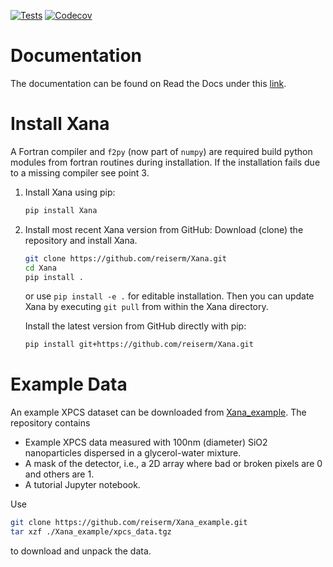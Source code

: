 [![Tests](https://github.com/reiserm/Xana/workflows/Tests/badge.svg)](https://github.com/reiserm/Xana//actions?query=workflow%3ATests)
[![Codecov](https://codecov.io/gh/reiserm/Xana/branch/master/graph/badge.svg)](https://codecov.io/gh/reiserm/Xana)

# Documentation

The documentation can be found on Read the Docs under this [link](https://xana.readthedocs.io/en/latest/index.html).

# Install Xana

A Fortran compiler and `f2py` (now part of `numpy`) are required build python
modules from fortran routines during installation. If the installation fails due
to a missing compiler see point 3.

1. Install Xana using pip:
   ```sh
   pip install Xana
   ```

2. Install most recent Xana version from GitHub:
   Download (clone) the repository and install Xana.
   ```sh
   git clone https://github.com/reiserm/Xana.git
   cd Xana
   pip install .
   ```
   or use `pip install -e .` for editable installation. Then you can update Xana
   by executing `git pull` from within the Xana directory.

   Install the latest version from GitHub directly with pip:
   ```sh
   pip install git+https://github.com/reiserm/Xana.git
   ```


# Example Data

An example XPCS dataset can be downloaded from
[Xana_example](https://github.com/reiserm/Xana_example). The repository contains
* Example XPCS data measured with 100nm (diameter) SiO2 nanoparticles dispersed
in a glycerol-water mixture.
* A mask of the detector, i.e., a 2D array where bad or broken pixels are 0 and
  others are 1.
* A tutorial Jupyter notebook.

Use
```sh
git clone https://github.com/reiserm/Xana_example.git
tar xzf ./Xana_example/xpcs_data.tgz
```
to download and unpack the data.
